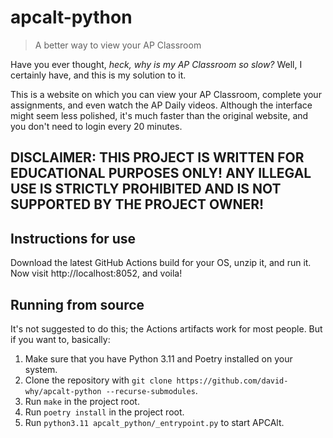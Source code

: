 # apcalt-python

> A better way to view your AP Classroom

Have you ever thought, *heck, why is my AP Classroom so slow?* Well, I certainly have, and this is my solution to it.

This is a website on which you can view your AP Classroom, complete your assignments, and even watch the AP Daily videos. Although the interface might seem less polished, it's much faster than the original website, and you don't need to login every 20 minutes.

## DISCLAIMER: THIS PROJECT IS WRITTEN FOR EDUCATIONAL PURPOSES ONLY! ANY ILLEGAL USE IS STRICTLY PROHIBITED AND IS NOT SUPPORTED BY THE PROJECT OWNER!

## Instructions for use

Download the latest GitHub Actions build for your OS, unzip it, and run it. Now visit http://localhost:8052, and voila!

## Running from source

It's not suggested to do this; the Actions artifacts work for most people. But if you want to, basically:
1. Make sure that you have Python 3.11 and Poetry installed on your system.
2. Clone the repository with `git clone https://github.com/david-why/apcalt-python --recurse-submodules`.
3. Run `make` in the project root.
4. Run `poetry install` in the project root.
5. Run `python3.11 apcalt_python/_entrypoint.py` to start APCAlt.
